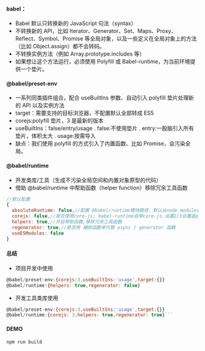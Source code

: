 #### babel：

- Babel 默认只转换新的 JavaScript 句法（syntax）
- 不转换新的 API，比如 Iterator、Generator、Set、Maps、Proxy、Reflect、Symbol、Promise 等全局对象，以及一些定义在全局对象上的方法（比如 Object.assign）都不会转码。
- 不转换实例方法（例如 Array.prototype.includes 等）
- 如果想让这个方法运行，必须使用 Polyfill 或 Babel-runtime，为当前环境提供一个垫片。

#### @babel/preset-env

- 一系列同类插件组合，配合 useBuiltIns 参数、自动引入 polyfill 垫片处理新的 API 以及实例方法
- target：需要支持的目标浏览器，不配置默认全部转成 ES5
- corejs:polyfill 垫片，3 是最新的版本
- useBuiltIns：false/entry/usage
  . false:不使用垫片
  . entry:一股脑引入所有垫片，体积太大
  . usage:按需导入
- 缺点：我们使用 polyfill 的方式引入了内置函数、比如 Promise，会污染全局。

#### @babel/runtime

- 开发类库/工具（生成不污染全局空间和内置对象原型的代码）
- 借助 @babel/runtime 中帮助函数（helper function）移除冗余工具函数

```js
//默认配置
{
  absoluteRuntime: false,//配置 @babel/runtime模块路径，默认从node_modules读取
  corejs: false,//是否使用core-js; babel-runtime自带core-js,设置2/3会覆盖preset-env的corejs
  helpers: true,//开启帮助函数,移除冗余工具函数
  regenerator: true,//是否用 辅助函数来代替 async / generator 函数
  useESModules: false
}
```

#### 总结

- 项目开发中使用

```js
@babel/preset-env:{corejs:3,useBuiltIns:'usage',target:{}}
@babel/runtime:{helpers: true,regenerator: false}
```

- 开发工具类库使用

````js
@babel/preset-env:{corejs:3,useBuiltIns:'usage',target:{}}
@babel/runtime:{corejs: 3,helpers: true,regenerator: true}```
````

#### DEMO

```sh
npm run build
```

